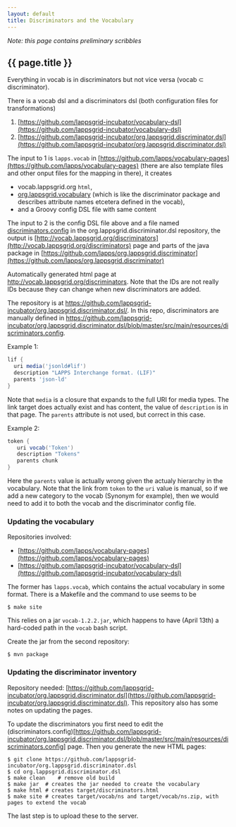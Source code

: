 ```yaml
---
layout: default
title: Discriminators and the Vocabulary
---
```


*Note: this page contains preliminary scribbles*

## {{ page.title }}

Everything in vocab is in discriminators but not vice versa (vocab ⊂ discriminator).

There is a vocab dsl and a discriminators dsl (both configuration files for transformations)

  1. [https://github.com/lappsgrid-incubator/vocabulary-dsl](https://github.com/lappsgrid-incubator/vocabulary-dsl)
  2. [https://github.com/lappsgrid-incubator/org.lappsgrid.discriminator.dsl](https://github.com/lappsgrid-incubator/org.lappsgrid.discriminator.dsl)

The input to 1 is `lapps.vocab` in [https://github.com/lapps/vocabulary-pages](https://github.com/lapps/vocabulary-pages) (there are also template files and other onput files for the mapping in there), it creates 

  - vocab.lappsgrid.org `html`, 
  - [org.lappsgrid.vocabulary](https://github.com/lapps/org.lappsgrid.vocabulary) (which is like the discriminator package and describes attribute names etcetera defined in the vocab), 
  - and a Groovy config DSL file with same content

The input to 2 is the config DSL file above and a file named [discriminators.config](https://github.com/lappsgrid-incubator/org.lappsgrid.discriminator.dsl/blob/master/src/main/resources/discriminators.config) in the org.lappsgrid.discriminator.dsl repository, the output is [http://vocab.lappsgrid.org/discriminators](http://vocab.lappsgrid.org/discriminators) page and parts of the java package in [https://github.com/lapps/org.lappsgrid.discriminator](https://github.com/lapps/org.lappsgrid.discriminator)

Automatically generated html page at http://vocab.lappsgrid.org/discriminators. Note that the IDs are not really IDs because they can change when new discriminators are added.


The repository is at https://github.com/lappsgrid-incubator/org.lappsgrid.discriminator.dsl/. In this repo, discriminators are manually defined in https://github.com/lappsgrid-incubator/org.lappsgrid.discriminator.dsl/blob/master/src/main/resources/discriminators.config.

Example 1:

```groovy
lif {
  uri media('jsonld#lif')
  description "LAPPS Interchange format. (LIF)"
  parents 'json-ld'
}
```

Note that `media` is a closure that expands to the full URI for media types. The link target does actually exist and has content, the value of `description` is in that page. The `parents` attribute is not used, but correct in this case.

Example 2:

```groovy
token {
   uri vocab('Token')
   description "Tokens"
   parents chunk
}
```

Here the `parents` value is actually wrong given the actualy hierarchy in the vocabulary. Note that the link from `token` to the `uri` value is manual, so if we add a new category to the vocab (Synonym for example), then we would need to add it to both the vocab and the discriminator config file.


### Updating the vocabulary

Repositories involved:

- [https://github.com/lapps/vocabulary-pages](https://github.com/lapps/vocabulary-pages)
- [https://github.com/lappsgrid-incubator/vocabulary-dsl](https://github.com/lappsgrid-incubator/vocabulary-dsl)

The former has `lapps.vocab`, which contains the actual vocabulary in some format. There is a Makefile and the command to use seems to be

```
$ make site
```

This relies on a jar `vocab-1.2.2.jar`, which happens to have (April 13th) a hard-coded path in the `vocab` bash script.

Create the jar from the second repository:

```
$ mvn package
```



### Updating the discriminator inventory

Repository needed: [https://github.com/lappsgrid-incubator/org.lappsgrid.discriminator.dsl](https://github.com/lappsgrid-incubator/org.lappsgrid.discriminator.dsl). This repository also has some notes on updating the pages.

To update the discriminators you first need to edit the (discriminators.config)[https://github.com/lappsgrid-incubator/org.lappsgrid.discriminator.dsl/blob/master/src/main/resources/discriminators.config] page. Then you generate the new HTML pages: 

```
$ git clone https://github.com/lappsgrid-incubator/org.lappsgrid.discriminator.dsl
$ cd org.lappsgrid.discriminator.dsl
$ make clean	# remove old build
$ make jar	# creates the jar needed to create the vocabulary
$ make html	# creates target/discriminators.html
$ make site	# creates target/vocab/ns and target/vocab/ns.zip, with pages to extend the vocab
```

The last step is to upload these to the server.
